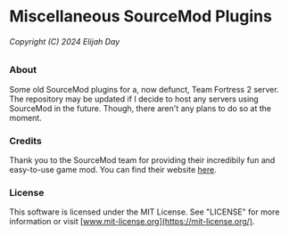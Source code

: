 # Miscellaneous SourceMod Plugins

###### Copyright (C) 2024 Elijah Day

### About

Some old SourceMod plugins for a, now defunct, Team Fortress 2 server.  The
repository may be updated if I decide to host any servers using SourceMod in the
future.  Though, there aren't any plans to do so at the moment.

### Credits

Thank you to the SourceMod team for providing their incredibily fun and
easy-to-use game mod.  You can find their website
[here](https://www.sourcemod.net/).

### License

This software is licensed under the MIT License.  See "LICENSE" for more
information or visit [www.mit-license.org](https://mit-license.org/).
